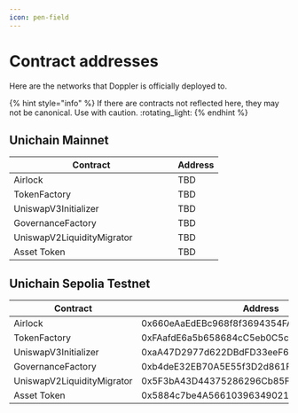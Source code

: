 ```yaml
---
icon: pen-field
---
```


# Contract addresses

Here are the networks that Doppler is officially deployed to.

{% hint style="info" %}
If there are contracts not reflected here, they may not be canonical. Use with caution. :rotating\_light:
{% endhint %}

## Unichain Mainnet

<table><thead><tr><th width="280">Contract</th><th>Address</th></tr></thead><tbody><tr><td>Airlock</td><td>TBD</td></tr><tr><td>TokenFactory</td><td>TBD</td></tr><tr><td>UniswapV3Initializer</td><td>TBD</td></tr><tr><td>GovernanceFactory  </td><td>TBD</td></tr><tr><td>UniswapV2LiquidityMigrator </td><td>TBD</td></tr><tr><td>Asset Token</td><td>TBD</td></tr></tbody></table>

## Unichain Sepolia Testnet

<table><thead><tr><th width="280">Contract</th><th>Address</th></tr></thead><tbody><tr><td>Airlock</td><td>0x660eAaEdEBc968f8f3694354FA8EC0b4c5Ba8D12</td></tr><tr><td>TokenFactory</td><td>0xFAafdE6a5b658684cC5eb0C5c2c755B00A246F45</td></tr><tr><td>UniswapV3Initializer</td><td>0xaA47D2977d622DBdFD33eeF6a8276727c52EB4e5</td></tr><tr><td>GovernanceFactory  </td><td>0xb4deE32EB70A5E55f3D2d861F49Fb3D79f7a14d9</td></tr><tr><td>UniswapV2LiquidityMigrator </td><td>0x5F3bA43D44375286296Cb85F1EA2EBfa25dde731</td></tr><tr><td>Asset Token</td><td>0x5884c7be4A56610396349021A68c1b859B593B69</td></tr></tbody></table>
